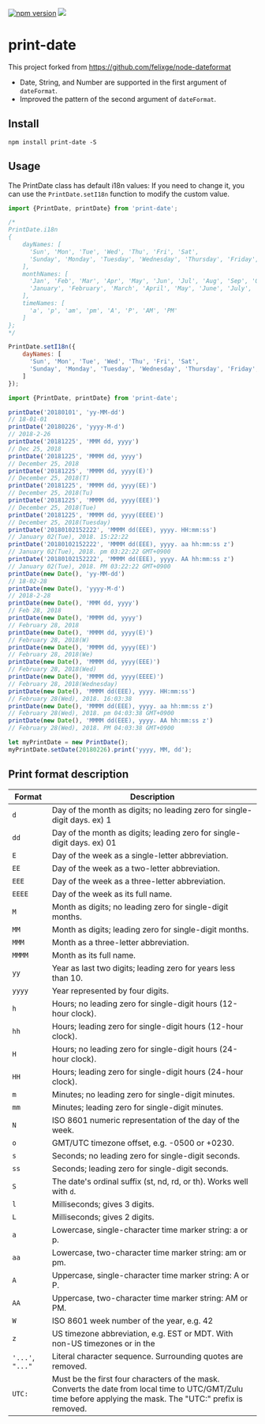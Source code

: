 [![npm version](https://badge.fury.io/js/print-date.svg)](https://badge.fury.io/js/print-date)
[![](https://img.shields.io/npm/dm/print-date.svg)](https://www.npmjs.com/package/print-date)

# print-date
This project forked from https://github.com/felixge/node-dateformat
- Date, String, and Number are supported in the first argument of `dateFormat`.
- Improved the pattern of the second argument of `dateFormat`.

## Install

```
npm install print-date -S
```

## Usage
The PrintDate class has default i18n values: 
If you need to change it, you can use the `PrintDate.setI18n` function to modify the custom value.

```js
import {PrintDate, printDate} from 'print-date';

/*
PrintDate.i18n
{
    dayNames: [
      'Sun', 'Mon', 'Tue', 'Wed', 'Thu', 'Fri', 'Sat',
      'Sunday', 'Monday', 'Tuesday', 'Wednesday', 'Thursday', 'Friday', 'Saturday'
    ],
    monthNames: [
      'Jan', 'Feb', 'Mar', 'Apr', 'May', 'Jun', 'Jul', 'Aug', 'Sep', 'Oct', 'Nov', 'Dec',
      'January', 'February', 'March', 'April', 'May', 'June', 'July', 'August', 'September', 'October', 'November', 'December'
    ],
    timeNames: [
      'a', 'p', 'am', 'pm', 'A', 'P', 'AM', 'PM'
    ]
};
*/

PrintDate.setI18n({
    dayNames: [
      'Sun', 'Mon', 'Tue', 'Wed', 'Thu', 'Fri', 'Sat',
      'Sunday', 'Monday', 'Tuesday', 'Wednesday', 'Thursday', 'Friday', 'Saturday'
    ]
});
```

```js
import {PrintDate, printDate} from 'print-date';

printDate('20180101', 'yy-MM-dd')
// 18-01-01
printDate('20180226', 'yyyy-M-d')
// 2018-2-26
printDate('20181225', 'MMM dd, yyyy')
// Dec 25, 2018
printDate('20181225', 'MMMM dd, yyyy')
// December 25, 2018
printDate('20181225', 'MMMM dd, yyyy(E)')
// December 25, 2018(T)
printDate('20181225', 'MMMM dd, yyyy(EE)')
// December 25, 2018(Tu)
printDate('20181225', 'MMMM dd, yyyy(EEE)')
// December 25, 2018(Tue)
printDate('20181225', 'MMMM dd, yyyy(EEEE)')
// December 25, 2018(Tuesday)
printDate('20180102152222', 'MMMM dd(EEE), yyyy. HH:mm:ss')
// January 02(Tue), 2018. 15:22:22
printDate('20180102152222', 'MMMM dd(EEE), yyyy. aa hh:mm:ss z')
// January 02(Tue), 2018. pm 03:22:22 GMT+0900
printDate('20180102152222', 'MMMM dd(EEE), yyyy. AA hh:mm:ss z')
// January 02(Tue), 2018. PM 03:22:22 GMT+0900
printDate(new Date(), 'yy-MM-dd')
// 18-02-28
printDate(new Date(), 'yyyy-M-d')
// 2018-2-28
printDate(new Date(), 'MMM dd, yyyy')
// Feb 28, 2018
printDate(new Date(), 'MMMM dd, yyyy')
// February 28, 2018
printDate(new Date(), 'MMMM dd, yyyy(E)')
// February 28, 2018(W)
printDate(new Date(), 'MMMM dd, yyyy(EE)')
// February 28, 2018(We)
printDate(new Date(), 'MMMM dd, yyyy(EEE)')
// February 28, 2018(Wed)
printDate(new Date(), 'MMMM dd, yyyy(EEEE)')
// February 28, 2018(Wednesday)
printDate(new Date(), 'MMMM dd(EEE), yyyy. HH:mm:ss')
// February 28(Wed), 2018. 16:03:38
printDate(new Date(), 'MMMM dd(EEE), yyyy. aa hh:mm:ss z')
// February 28(Wed), 2018. pm 04:03:38 GMT+0900
printDate(new Date(), 'MMMM dd(EEE), yyyy. AA hh:mm:ss z')
// February 28(Wed), 2018. PM 04:03:38 GMT+0900

let myPrintDate = new PrintDate();
myPrintDate.setDate(20180226).print('yyyy, MM, dd');
```

## Print format description

Format | Description
---- | -----------
`d` |  Day of the month as digits; no leading zero for single-digit days. ex) 1
`dd` |  Day of the month as digits; leading zero for single-digit days. ex) 01
`E` |  Day of the week as a single-letter abbreviation.
`EE` |  Day of the week as a two-letter abbreviation.
`EEE` |  Day of the week as a three-letter abbreviation.
`EEEE` |  Day of the week as its full name.
`M` |  Month as digits; no leading zero for single-digit months.
`MM` |  Month as digits; leading zero for single-digit months.
`MMM` |  Month as a three-letter abbreviation.
`MMMM` |  Month as its full name.
`yy` |  Year as last two digits; leading zero for years less than 10.
`yyyy` |  Year represented by four digits.
`h` | Hours; no leading zero for single-digit hours (12-hour clock).
`hh` | Hours; leading zero for single-digit hours (12-hour clock).
`H` | Hours; no leading zero for single-digit hours (24-hour clock).
`HH` | Hours; leading zero for single-digit hours (24-hour clock).
`m` | Minutes; no leading zero for single-digit minutes.
`mm` | Minutes; leading zero for single-digit minutes.
`N` | ISO 8601 numeric representation of the day of the week.
`o` | GMT/UTC timezone offset, e.g. -0500 or +0230.
`s` | Seconds; no leading zero for single-digit seconds.
`ss` | Seconds; leading zero for single-digit seconds.
`S` | The date's ordinal suffix (st, nd, rd, or th). Works well with `d`.
`l` |  Milliseconds; gives 3 digits.
`L` | Milliseconds; gives 2 digits.
`a`	| Lowercase, single-character time marker string: a or p.
`aa` | Lowercase, two-character time marker string: am or pm.
`A` | Uppercase, single-character time marker string: A or P.
`AA` | Uppercase, two-character time marker string: AM or PM.
`W` | ISO 8601 week number of the year, e.g. 42
`z` | US timezone abbreviation, e.g. EST or MDT. With non-US timezones or in the
`'...'`, `"..."` | Literal character sequence. Surrounding quotes are removed.
`UTC:` |	Must be the first four characters of the mask. Converts the date from local time to UTC/GMT/Zulu time before applying the mask. The "UTC:" prefix is removed.
